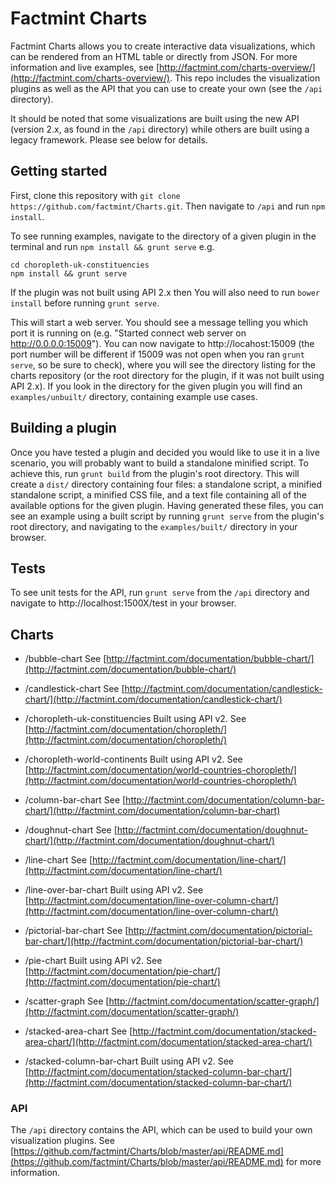 # Factmint Charts

Factmint Charts allows you to create interactive data visualizations, which can be rendered from an HTML table or directly from JSON. For more information and live examples, see [http://factmint.com/charts-overview/](http://factmint.com/charts-overview/). This repo includes the visualization plugins as well as the API that you can use to create your own (see the `/api` directory).

It should be noted that some visualizations are built using the new API (version 2.x, as found in the `/api` directory) while others are built using a legacy framework. Please see below for details. 

## Getting started

First, clone this repository with `git clone https://github.com/factmint/Charts.git`. Then navigate to `/api` and run `npm install`.

To see running examples, navigate to the directory of a given plugin in the terminal and run `npm install && grunt serve` e.g.

```
cd choropleth-uk-constituencies
npm install && grunt serve
```

If the plugin was not built using API 2.x then You will also need to run `bower install` before running `grunt serve`.

This will start a web server. You should see a message telling you which port it is running on (e.g. "Started connect web server on http://0.0.0.0:15009"). You can now navigate to http://locahost:15009 (the port number will be different if 15009 was not open when you ran `grunt serve`, so be sure to check), where you will see the directory listing for the charts repository (or the root directory for the plugin, if it was not built using API 2.x). If you look in the directory for the given plugin you will find an `examples/unbuilt/` directory, containing example use cases.

## Building a plugin

Once you have tested a plugin and decided you would like to use it in a live scenario, you will probably want to build a standalone minified script. To achieve this, run `grunt build` from the plugin's root directory. This will create a `dist/` directory containing four files: a standalone script, a minified standalone script, a minified CSS file, and a text file containing all of the available options for the given plugin. Having generated these files, you can see an example using a built script by running `grunt serve` from the plugin's root directory, and navigating to the `examples/built/` directory in your browser.

## Tests

To see unit tests for the API, run `grunt serve` from the `/api` directory and navigate to http://localhost:1500X/test in your browser.

## Charts

* /bubble-chart
See [http://factmint.com/documentation/bubble-chart/](http://factmint.com/documentation/bubble-chart/)

* /candlestick-chart
See [http://factmint.com/documentation/candlestick-chart/](http://factmint.com/documentation/candlestick-chart/)
 
* /choropleth-uk-constituencies
Built using API v2. See [http://factmint.com/documentation/choropleth/](http://factmint.com/documentation/choropleth/) 

* /choropleth-world-continents
Built using API v2. See [http://factmint.com/documentation/world-countries-choropleth/](http://factmint.com/documentation/world-countries-choropleth/) 

* /column-bar-chart
See [http://factmint.com/documentation/column-bar-chart/](http://factmint.com/documentation/column-bar-chart)

* /doughnut-chart
See [http://factmint.com/documentation/doughnut-chart/](http://factmint.com/documentation/doughnut-chart/) 

* /line-chart
See [http://factmint.com/documentation/line-chart/](http://factmint.com/documentation/line-chart/)

* /line-over-bar-chart
Built using API v2. See [http://factmint.com/documentation/line-over-column-chart/](http://factmint.com/documentation/line-over-column-chart/)
 
* /pictorial-bar-chart
See [http://factmint.com/documentation/pictorial-bar-chart/](http://factmint.com/documentation/pictorial-bar-chart/)

* /pie-chart
Built using API v2. See [http://factmint.com/documentation/pie-chart/](http://factmint.com/documentation/pie-chart/) 

* /scatter-graph
See [http://factmint.com/documentation/scatter-graph/](http://factmint.com/documentation/scatter-graph/) 

* /stacked-area-chart
See [http://factmint.com/documentation/stacked-area-chart/](http://factmint.com/documentation/stacked-area-chart/) 

* /stacked-column-bar-chart
Built using API v2. See [http://factmint.com/documentation/stacked-column-bar-chart/](http://factmint.com/documentation/stacked-column-bar-chart/) 

### API
The `/api` directory contains the API, which can be used to build your own visualization plugins. See [https://github.com/factmint/Charts/blob/master/api/README.md](https://github.com/factmint/Charts/blob/master/api/README.md) for more information.
